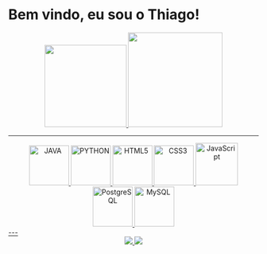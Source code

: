 <h1>Bem vindo, eu sou o Thiago!</h1>

<a href="https://github.com/seixasthii">

<div align="center">
  <img src="https://github-readme-stats.vercel.app/api?username=seixasthii&show_icons=true&theme=vue-dark&count_private=true&include_all_commits=true&hide_border=false" height="165" />
  <img src="https://github-readme-stats.vercel.app/api/top-langs?username=seixasthii&layout=compact&theme=vue-dark&langs_count=6&hide_border=false" height="190" />
</div>

---
<div align="center">
  <img src="https://img.icons8.com/?size=100&id=13679&format=png&color=000000" width="80" alt="JAVA" >
  <img src="https://img.icons8.com/?size=100&id=13441&format=png&color=000000" width="80" alt="PYTHON">
  <img src="https://img.icons8.com/color/2x/html-5.png" width="80" alt="HTML5">
  <img src="https://img.icons8.com/color/2x/css3.png" width="80" alt="CSS3">
  <img src="https://static.vecteezy.com/system/resources/previews/027/127/560/non_2x/javascript-logo-javascript-icon-transparent-free-png.png" width="85" alt="JavaScript">
  <img src="https://img.icons8.com/?size=100&id=38561&format=png&color=ffffff" width="80" alt="PostgreSQL">
  <img src="https://img.icons8.com/?size=100&id=39855&format=png&color=ffffff" width="80" alt="MySQL">
</div>
---
<div align="center">
  <a href="https://www.linkedin.com/in/thiago-seixas-3a4a0628a/" target="_blank">
    <img src="https://img.shields.io/badge/LinkedIn-%230077B5.svg?&style=for-the-badge&logo=linkedin&logoColor=white" />
  </a>
  <a href="mailto:thiagoseixas2005@gmail.com" target="_blank">
    <img src="https://img.shields.io/badge/-thiagoseixas2005@gmail.com-006bed?style=for-the-badge&logo=Gmail&logoColor=white&link=mailto:thiagoseixas2005@gmail.com" />
  </a>
</div>
 
